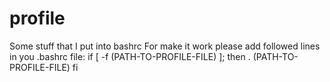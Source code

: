 # profile
Some stuff that I put into bashrc
For make it work please add followed lines in you .bashrc file:
if [ -f (PATH-TO-PROFILE-FILE) ]; then
    . (PATH-TO-PROFILE-FILE)
fi

